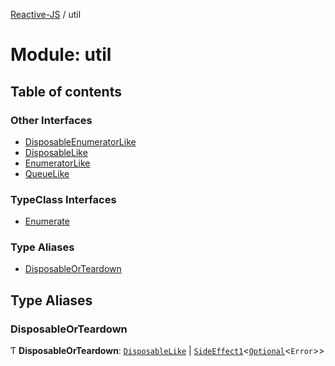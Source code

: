 [Reactive-JS](../README.md) / util

# Module: util

## Table of contents

### Other Interfaces

- [DisposableEnumeratorLike](../interfaces/util.DisposableEnumeratorLike.md)
- [DisposableLike](../interfaces/util.DisposableLike.md)
- [EnumeratorLike](../interfaces/util.EnumeratorLike.md)
- [QueueLike](../interfaces/util.QueueLike.md)

### TypeClass Interfaces

- [Enumerate](../interfaces/util.Enumerate.md)

### Type Aliases

- [DisposableOrTeardown](util.md#disposableorteardown)

## Type Aliases

### DisposableOrTeardown

Ƭ **DisposableOrTeardown**: [`DisposableLike`](../interfaces/util.DisposableLike.md) \| [`SideEffect1`](functions.md#sideeffect1)<[`Optional`](functions.md#optional)<`Error`\>\>
